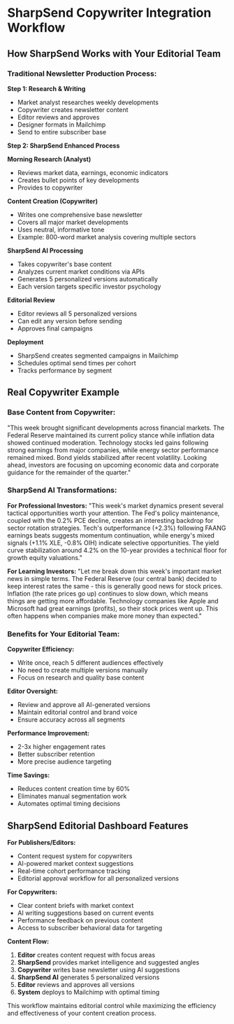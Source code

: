 # SharpSend Copywriter Integration Workflow

## How SharpSend Works with Your Editorial Team

### Traditional Newsletter Production Process:

**Step 1: Research & Writing**
- Market analyst researches weekly developments
- Copywriter creates newsletter content
- Editor reviews and approves
- Designer formats in Mailchimp
- Send to entire subscriber base

**Step 2: SharpSend Enhanced Process**

**Morning Research (Analyst)**
- Reviews market data, earnings, economic indicators
- Creates bullet points of key developments
- Provides to copywriter

**Content Creation (Copywriter)**  
- Writes one comprehensive base newsletter
- Covers all major market developments
- Uses neutral, informative tone
- Example: 800-word market analysis covering multiple sectors

**SharpSend AI Processing**
- Takes copywriter's base content
- Analyzes current market conditions via APIs
- Generates 5 personalized versions automatically
- Each version targets specific investor psychology

**Editorial Review**
- Editor reviews all 5 personalized versions
- Can edit any version before sending
- Approves final campaigns

**Deployment**
- SharpSend creates segmented campaigns in Mailchimp
- Schedules optimal send times per cohort
- Tracks performance by segment

## Real Copywriter Example

### Base Content from Copywriter:
"This week brought significant developments across financial markets. The Federal Reserve maintained its current policy stance while inflation data showed continued moderation. Technology stocks led gains following strong earnings from major companies, while energy sector performance remained mixed. Bond yields stabilized after recent volatility. Looking ahead, investors are focusing on upcoming economic data and corporate guidance for the remainder of the quarter."

### SharpSend AI Transformations:

**For Professional Investors:**
"This week's market dynamics present several tactical opportunities worth your attention. The Fed's policy maintenance, coupled with the 0.2% PCE decline, creates an interesting backdrop for sector rotation strategies. Tech's outperformance (+2.3%) following FAANG earnings beats suggests momentum continuation, while energy's mixed signals (+1.1% XLE, -0.8% OIH) indicate selective opportunities. The yield curve stabilization around 4.2% on the 10-year provides a technical floor for growth equity valuations."

**For Learning Investors:**
"Let me break down this week's important market news in simple terms. The Federal Reserve (our central bank) decided to keep interest rates the same - this is generally good news for stock prices. Inflation (the rate prices go up) continues to slow down, which means things are getting more affordable. Technology companies like Apple and Microsoft had great earnings (profits), so their stock prices went up. This often happens when companies make more money than expected."

### Benefits for Your Editorial Team:

**Copywriter Efficiency:**
- Write once, reach 5 different audiences effectively
- No need to create multiple versions manually
- Focus on research and quality base content

**Editor Oversight:**
- Review and approve all AI-generated versions
- Maintain editorial control and brand voice
- Ensure accuracy across all segments

**Performance Improvement:**
- 2-3x higher engagement rates
- Better subscriber retention
- More precise audience targeting

**Time Savings:**
- Reduces content creation time by 60%
- Eliminates manual segmentation work  
- Automates optimal timing decisions

## SharpSend Editorial Dashboard Features

**For Publishers/Editors:**
- Content request system for copywriters
- AI-powered market context suggestions
- Real-time cohort performance tracking
- Editorial approval workflow for all personalized versions

**For Copywriters:**  
- Clear content briefs with market context
- AI writing suggestions based on current events
- Performance feedback on previous content
- Access to subscriber behavioral data for targeting

**Content Flow:**
1. **Editor** creates content request with focus areas
2. **SharpSend** provides market intelligence and suggested angles
3. **Copywriter** writes base newsletter using AI suggestions  
4. **SharpSend AI** generates 5 personalized versions
5. **Editor** reviews and approves all versions
6. **System** deploys to Mailchimp with optimal timing

This workflow maintains editorial control while maximizing the efficiency and effectiveness of your content creation process.